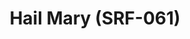 ---
inv_num: 2022-015
add_credit:
url: 2022-015
title: Hail Mary (SRF-061)
year: '2022'
display_year: '2022'
medium: 'American microblogging and social networking service (Twitter), artist software,
  carillon(s), and carillonneur(s). '
dims: 'Variable. '
pitch: 'Twitter bot which generates a score for carillon once a day. '
ps: 'Free for all 2 play! '
live_url: https://twitter.com/hail_mary_bells
youtube:
related_code:
subheading:
download:
commission: 'Hail Mary is a co-commission of FRONT International: Cleveland Triennial
  for Contemporary Art and MUNCH Triennale.'
layout: things-i-made
---
